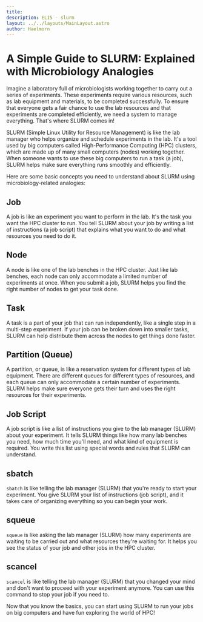 ```yaml
---
title: 
description: ELI5 - slurm
layout: ../../layouts/MainLayout.astro
author: Haelmorn
---
```

<style type="text/css" rel="stylesheet">
th { font-size: 1.5rem }
td { font-size: 1rem }
</style>

# A Simple Guide to SLURM: Explained with Microbiology Analogies

Imagine a laboratory full of microbiologists working together to carry out a series of experiments. These experiments require various resources, such as lab equipment and materials, to be completed successfully. To ensure that everyone gets a fair chance to use the lab resources and that experiments are completed efficiently, we need a system to manage everything. That's where SLURM comes in!

SLURM (Simple Linux Utility for Resource Management) is like the lab manager who helps organize and schedule experiments in the lab. It's a tool used by big computers called High-Performance Computing (HPC) clusters, which are made up of many small computers (nodes) working together. When someone wants to use these big computers to run a task (a job), SLURM helps make sure everything runs smoothly and efficiently.

Here are some basic concepts you need to understand about SLURM using microbiology-related analogies:

## Job

A job is like an experiment you want to perform in the lab. It's the task you want the HPC cluster to run. You tell SLURM about your job by writing a list of instructions (a job script) that explains what you want to do and what resources you need to do it.

## Node

A node is like one of the lab benches in the HPC cluster. Just like lab benches, each node can only accommodate a limited number of experiments at once. When you submit a job, SLURM helps you find the right number of nodes to get your task done.

## Task

A task is a part of your job that can run independently, like a single step in a multi-step experiment. If your job can be broken down into smaller tasks, SLURM can help distribute them across the nodes to get things done faster.

## Partition (Queue)

A partition, or queue, is like a reservation system for different types of lab equipment. There are different queues for different types of resources, and each queue can only accommodate a certain number of experiments. SLURM helps make sure everyone gets their turn and uses the right resources for their experiments.

## Job Script

A job script is like a list of instructions you give to the lab manager (SLURM) about your experiment. It tells SLURM things like how many lab benches you need, how much time you'll need, and what kind of equipment is required. You write this list using special words and rules that SLURM can understand.

## sbatch

`sbatch` is like telling the lab manager (SLURM) that you're ready to start your experiment. You give SLURM your list of instructions (job script), and it takes care of organizing everything so you can begin your work.

## squeue

`squeue` is like asking the lab manager (SLURM) how many experiments are waiting to be carried out and what resources they're waiting for. It helps you see the status of your job and other jobs in the HPC cluster.

## scancel

`scancel` is like telling the lab manager (SLURM) that you changed your mind and don't want to proceed with your experiment anymore. You can use this command to stop your job if you need to.

Now that you know the basics, you can start using SLURM to run your jobs on big computers and have fun exploring the world of HPC!
